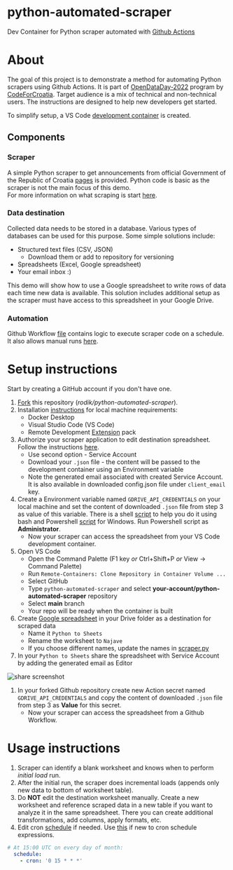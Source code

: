# python-automated-scraper
Dev Container for Python scraper automated with [Github Actions](https://docs.github.com/en/actions)

# About

The goal of this project is to demonstrate a method for automating Python scrapers using Github Actions. It is part of [OpenDataDay-2022](http://odd.codeforcroatia.org/) program by [CodeForCroatia](https://codeforcroatia.org/). Target audience is a mix of technical and non-technical users. The instructions are designed to help new developers get started.

To simplify setup, a VS Code [development container](https://code.visualstudio.com/docs/remote/containers) is created.
## Components

### Scraper

A simple Python scraper to get announcements from official Government of the Republic of Croatia [pages](https://vlada.gov.hr/) is provided. Python code is basic as the scraper is not the main focus of this demo. </br>
For more information on what scraping is start [here](https://en.wikipedia.org/wiki/Web_scraping).

### Data destination

Collected data needs to be stored in a database. Various types of databases can be used for this purpose. Some simple solutions include:
- Structured text files (CSV, JSON)
    - Download them or add to repository for versioning
- Spreadsheets (Excel, Google spreadsheet)
- Your email inbox :)

This demo will show how to use a Google spreadsheet to write rows of data each time new data is available. This solution includes additional setup as the scraper must have access to this spreadsheet in your Google Drive.

### Automation
Github Workflow [file](/.github/workflows/run_scraper.yml) contains logic to execute scraper code on a schedule. It also allows manual runs [here](https://github.com/rodik/python-automated-scraper/actions/workflows/run_scraper.yml).



# Setup instructions

Start by creating a GitHub account if you don't have one.

1. [Fork](https://docs.github.com/en/get-started/quickstart/fork-a-repo) this repository (_rodik/python-automated-scraper_).
1. Installation [instructions](https://code.visualstudio.com/docs/remote/containers#_installation) for local machine requirements:
    - Docker Desktop
    - Visual Studio Code (VS Code)
    - Remote Development [Extension](https://code.visualstudio.com/docs/editor/extension-marketplace#_browse-for-extensions) pack
1. Authorize your scraper application to edit destination spreadsheet. Follow the instructions [here](https://pygsheets.readthedocs.io/en/latest/authorization.html).
    - Use second option - Service Account
    - Download your `.json` file - the content will be passed to the development container using an Environment variable
    - Note the generated email associated with created Service Account. It is also available in downloaded config.json file under `client_email` key.
1. Create a Environment variable named `GDRIVE_API_CREDENTIALS` on your local machine and set the content of downloaded `.json` file from step 3 as value of this variable. There is a shell [script](.devcontainer/set_ubuntu_env_var.sh) to help you do it using bash and Powershell [script](.devcontainer/set_windows_env_var.ps1) for Windows. Run Powershell script as **Administrator**.
    - Now your scraper can access the spreadsheet from your VS Code development container.
1. Open VS Code
    - Open the Command Palette (F1 key *or* Ctrl+Shift+P *or* View -> Command Palette)
    - Run `Remote-Containers: Clone Repository in Container Volume ...`
    - Select GitHub
    - Type `python-automated-scraper` and select **your-account/python-automated-scraper** repository
    - Select **main** branch
    - Your repo will be ready when the container is built
1. Create [Google spreadsheet](https://docs.google.com/spreadsheets/u/0/?tgif=d) in your Drive folder as a destination for scraped data
    - Name it `Python to Sheets`
    - Rename the worksheet to `Najave`
    - If you choose different names, update the names in [scraper.py](python/scraper.py)
1. In your `Python to Sheets` share the spreadsheet with Service Account by adding the generated email as Editor

![share screenshot](img/share-spreadsheet-with-service-acc.png?raw=true)
1. In your forked Github repository create new Action secret named `GDRIVE_API_CREDENTIALS` and copy the content of downloaded `.json` file from step 3 as **Value** for this secret. 
    - Now your scraper can access the spreadsheet from a Github Workflow.

# Usage instructions

1. Scraper can identify a blank worksheet and knows when to perform _initial load_ run.
1. After the initial run, the scraper does incremental loads (appends only new data to bottom of worksheet table).
1. Do **NOT** edit the destination worksheet manually. Create a new worksheet and reference scraped data in a new table if you want to analyze it in the same spreadsheet. There you can create additional transformations, add columns, apply formats, etc.
1. Edit cron [schedule](.github/workflows/run_scraper.yml) if needed. Use [this](https://crontab.guru/#0_15_*_*_*) if new to cron schedule expressions.
``` yaml
# At 15:00 UTC on every day of month:
  schedule:
    - cron: '0 15 * * *'
```